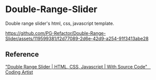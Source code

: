 # Double-Range-Slider
Double range slider's html, css,  javascript template.

https://github.com/PG-Refactor/Double-Range-Slider/assets/119599381/f2d77089-2d6e-42d9-a254-91f3413abe28

## Reference
["Double Range Slider | HTML, CSS, Javascript | With Source Code" &ensp; Coding Artist](https://www.youtube.com/watch?v=DfSYmk_6vk8)
